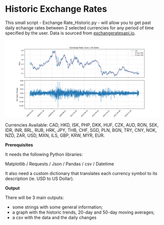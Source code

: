 # Historic Exchange Rates

This small script - Exchange Rate_Historic.py - will allow you to get past daily echange rates between 2 selected currencies for any period of time specified by the user.
Data is sourced from <a href="http://exchangeratesapi.io/">exchangeratesapi.io</a>.

<img src="https://raw.githubusercontent.com/FilippoGalanti/historic_exchange_rates/master/ExchangeRateEURUSD.png" alt="Output Example">

Currencies Available: CAD, HKD, ISK, PHP, DKK, HUF, CZK, AUD, RON, SEK, IDR, INR, BRL, RUB, HRK, JPY, THB, CHF, SGD, PLN, BGN, TRY, CNY, NOK, NZD, ZAR, USD, MXN, ILS, GBP, KRW, MYR, EUR.

<b>Prerequisites</b>

It needs the following Python libraries:

Matplotlib / Requests / Json / Pandas / csv / Datetime

It also need a custom dictionary that translates each currency symbol to its description (ie. USD to US Dollar).

<b>Output</b>

There will be 3 main outputs:

 <ul>
  <li>some strings with some general information;</li>
  <li>a graph with the historic trends, 20-day and 50-day moving averages;</li>
  <li>a csv with the data and the daily changes</li>
</ul> 
